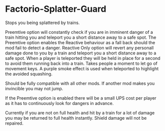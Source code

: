 # Factorio-Splatter-Guard



Stops you being splattered by trains.

Preemtive option will constantly check if you are in imminent danger of a train hitting you and teleport you a short distance away to a safe spot. The Preemtive option enables the Reactive behaviour as a fall back should the mod fail to detect a danger.
Reactive Only option will revert any personall damage done to you by a train and teleport you a short distance away to a safe spot.
When a player is teleported they will be held in place for a second to avoid them running back into a train. Takes people a moment to let go of movement keys. A purple smoke effect is used when teleported to highlight the avoided squashing.

Should be fully compatible with all other mods. If another mod makes you invincible you may not jump.

If the Preemtive option is enabled there will be a small UPS cost per player as it has to continuously look for dangers in advance.

Currently if you are not on full health and hit by a train for a lot of damage you may be returned to full health instantly. Shield damage will not be repaired.